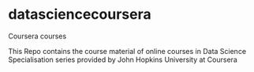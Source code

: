 # datasciencecoursera
Coursera courses

This Repo contains the course material of online courses in Data Science Specialisation series provided by John Hopkins University at Coursera
